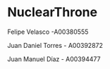 ﻿# NuclearThrone
Felipe Velasco -A00380555

Juan Daniel Torres - A00392872

Juan Manuel Díaz - A00394477
